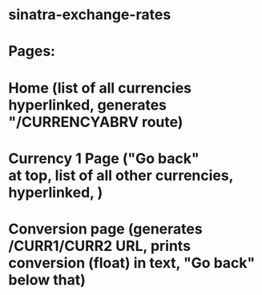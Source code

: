 # sinatra-exchange-rates

# Pages: 
#   Home (list of all currencies hyperlinked, generates "/CURRENCYABRV route)
#   Currency 1 Page ("Go back" <div> at top, list of all other currencies, hyperlinked, )
#   Conversion page (generates /CURR1/CURR2 URL, prints conversion (float) in text, "Go back" below that)
